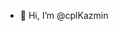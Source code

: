 - 👋 Hi, I’m @cplKazmin


<!---
cplKazmin/cplKazmin is a ✨ special ✨ repository because its `README.md` (this file) appears on your GitHub profile.
You can click the Preview link to take a look at your changes.
--->
